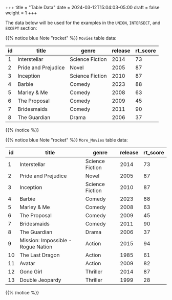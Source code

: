 +++
title = "Table Data"
date = 2024-03-12T15:04:03-05:00
draft = false
weight = 1
+++

The data below will be used for the examples in the `UNION`, `INTERSECT`, and `EXCEPT` section:

{{% notice blue Note "rocket" %}}
`Movies` table data:

| id | title | genre | release | rt_score |
| --- | --- | --- | --- | --- |
| 1 | Interstellar | Science Fiction | 2014 | 73 |
| 2 | Pride and Prejudice | Novel | 2005 | 87 |
| 3 | Inception | Science Fiction | 2010 | 87 |
| 4 | Barbie | Comedy | 2023 | 88 |
| 5 | Marley & Me | Comedy | 2008 | 63 |
| 6 | The Proposal | Comedy | 2009 | 45 |
| 7 | Bridesmaids | Comedy | 2011 | 90 |
| 8 | The Guardian | Drama | 2006 | 37 |
{{% /notice %}}

{{% notice blue Note "rocket" %}}
`More_Movies` table data:

| id | title | genre | release | rt_score |
|-----|------|-------|---------|----------|
| 1  | Interstellar | Science Fiction | 2014 | 73 |
| 2  | Pride and Prejudice | Novel | 2005 | 87 |
| 3  | Inception | Science Fiction | 2010 | 87 |
| 4  | Barbie | Comedy | 2023 | 88 |
| 5  | Marley & Me | Comedy | 2008 | 63 |
| 6  | The Proposal | Comedy | 2009 | 45 |
| 7  | Bridesmaids | Comedy | 2011 | 90 |
| 8  | The Guardian | Drama | 2006 | 37 |
| 9  | Mission: Impossible - Rogue Nation | Action | 2015 | 94 |
| 10 | The Last Dragon | Action | 1985 | 61 |
| 11 | Avatar | Action | 2009 | 82 |
| 12 | Gone Girl | Thriller | 2014 | 87 |
| 13 | Double Jeopardy | Thriller | 1999 | 28 |
{{% /notice %}}


